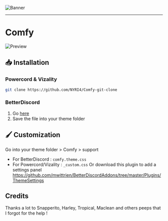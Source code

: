 ![Banner](https://nyri4.github.io/Comfy/assets/banner.png)

---

# Comfy
![Preview](https://i.ibb.co/7NYcchv/Preview.png)

## 📥 Installation

### Powercord & Vizality

```sh
git clone https://github.com/NYRI4/Comfy-git-clone
```

### BetterDiscord

1. Go [here](https://betterdiscord.net/ghdl?id=3550)
2. Save the file into your theme folder

## 🖌️ Customization
Go into your theme folder > Comfy > support
- For BetterDiscord : `comfy.theme.css`
- For Powercord/Vizality : `_custom.css`
Or download this plugin to add a settings panel https://github.com/mwittrien/BetterDiscordAddons/tree/master/Plugins/ThemeSettings 

## Credits

Thanks a lot to Snapperito, Harley, Tropical, Maclean and others peeps that I forgot for the help !

